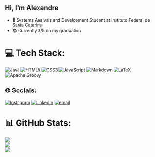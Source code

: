 ## Hi, I'm Alexandre 
- 🧠 Systems Analysis and Development Student at Instituto Federal de Santa Catarina </br>
- 📚 Currently 3/5 on my graduation </br>

# 💻 Tech Stack:
![Java](https://img.shields.io/badge/java-%23ED8B00.svg?style=for-the-badge&logo=openjdk&logoColor=white) ![HTML5](https://img.shields.io/badge/html5-%23E34F26.svg?style=for-the-badge&logo=html5&logoColor=white) ![CSS3](https://img.shields.io/badge/css3-%231572B6.svg?style=for-the-badge&logo=css3&logoColor=white) ![JavaScript](https://img.shields.io/badge/javascript-%23323330.svg?style=for-the-badge&logo=javascript&logoColor=%23F7DF1E) ![Markdown](https://img.shields.io/badge/markdown-%23000000.svg?style=for-the-badge&logo=markdown&logoColor=white) ![LaTeX](https://img.shields.io/badge/latex-%23008080.svg?style=for-the-badge&logo=latex&logoColor=white) ![Apache Groovy](https://img.shields.io/badge/Apache%20Groovy-4298B8.svg?style=for-the-badge&logo=Apache+Groovy&logoColor=white)
## 🌐 Socials:
[![Instagram](https://img.shields.io/badge/Instagram-%23E4405F.svg?logo=Instagram&logoColor=white)](https://instagram.com/alexandre.villelaa) [![LinkedIn](https://img.shields.io/badge/LinkedIn-%230077B5.svg?logo=linkedin&logoColor=white)](https://linkedin.com/in/alexandre-pereira-villela) [![email](https://img.shields.io/badge/Email-D14836?logo=gmail&logoColor=white)](mailto:ap.villela10@gmail.com) 

# 📊 GitHub Stats:
![](https://github-readme-stats.vercel.app/api/top-langs/?username=apvillela&theme=dark&hide_border=false&include_all_commits=false&count_private=true&layout=compact)<br/>
![](https://github-readme-stats.vercel.app/api?username=apvillela&theme=dark&hide_border=false&include_all_commits=false&count_private=true)<br/>
![](https://nirzak-streak-stats.vercel.app/?user=apvillela&theme=dark&hide_border=false)<br/>

